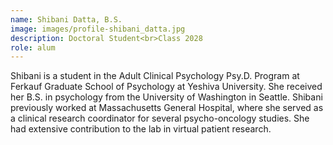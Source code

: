 ```yaml
---
name: Shibani Datta, B.S.
image: images/profile-shibani_datta.jpg
description: Doctoral Student<br>Class 2028
role: alum
---
```


Shibani is a student in the Adult Clinical Psychology Psy.D. Program at Ferkauf Graduate School of Psychology at Yeshiva University. She received her B.S. in psychology from the University of Washington in Seattle. Shibani previously worked at Massachusetts General Hospital, where she served as a clinical research coordinator for several psycho-oncology studies. She had extensive contribution to the lab in virtual patient research. 